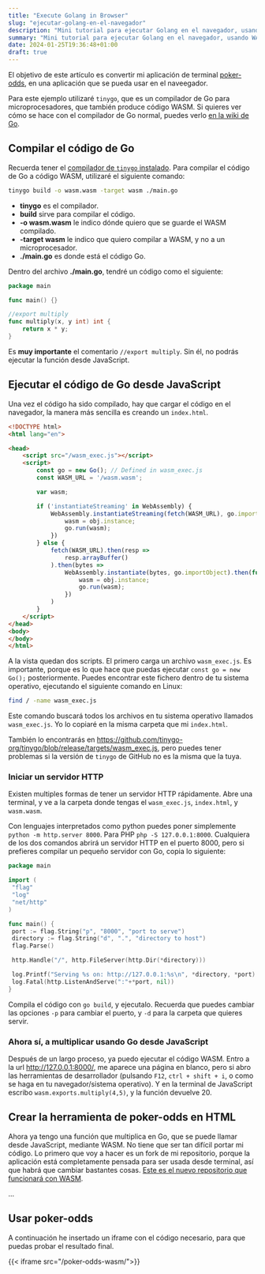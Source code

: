 ```yaml
---
title: "Execute Golang in Browser"
slug: "ejecutar-golang-en-el-navegador"
description: "Mini tutorial para ejecutar Golang en el navegador, usando WASM."
summary: "Mini tutorial para ejecutar Golang en el navegador, usando WASM."
date: 2024-01-25T19:36:48+01:00
draft: true
---
```


El objetivo de este artículo es convertir mi aplicación de terminal [poker-odds](https://github.com/arturo-source/poker-odds), en una aplicación que se pueda usar en el naveegador.

Para este ejemplo utilizaré `tinygo`, que es un compilador de Go para microprocesadores, que también produce código WASM. Si quieres ver cómo se hace con el compilador de Go normal, puedes verlo [en la wiki de Go](https://github.com/golang/go/wiki/WebAssembly).

## Compilar el código de Go

Recuerda tener el [compilador de `tinygo` instalado](https://tinygo.org/getting-started/install/). Para compilar el código de Go a código WASM, utilizaré el siguiente comando:

```sh
tinygo build -o wasm.wasm -target wasm ./main.go
```

- **tinygo** es el compilador.
- **build** sirve para compilar el código.
- **-o wasm.wasm** le indico dónde quiero que se guarde el WASM compilado.
- **-target wasm** le indico que quiero compilar a WASM, y no a un microprocesador.
- **./main.go** es donde está el código Go.

Dentro del archivo **./main.go**, tendré un código como el siguiente:

```go
package main

func main() {}

//export multiply
func multiply(x, y int) int {
    return x * y;
}
```

Es **muy importante** el comentario `//export multiply`. Sin él, no podrás ejecutar la función desde JavaScript.

## Ejecutar el código de Go desde JavaScript

Una vez el código ha sido compilado, hay que cargar el código en el navegador, la manera más sencilla es creando un `index.html`.

```html
<!DOCTYPE html>
<html lang="en">

<head>
    <script src="/wasm_exec.js"></script>
    <script>
        const go = new Go(); // Defined in wasm_exec.js
        const WASM_URL = '/wasm.wasm';

        var wasm;

        if ('instantiateStreaming' in WebAssembly) {
            WebAssembly.instantiateStreaming(fetch(WASM_URL), go.importObject).then(function (obj) {
                wasm = obj.instance;
                go.run(wasm);
            })
        } else {
            fetch(WASM_URL).then(resp =>
                resp.arrayBuffer()
            ).then(bytes =>
                WebAssembly.instantiate(bytes, go.importObject).then(function (obj) {
                    wasm = obj.instance;
                    go.run(wasm);
                })
            )
        }
    </script>
</head>
<body>
</body>
</html>
```

A la vista quedan dos scripts. El primero carga un archivo `wasm_exec.js`. Es importante, porque es lo que hace que puedas ejecutar `const go = new Go();` posteriormente. Puedes encontrar este fichero dentro de tu sistema operativo, ejecutando el siguiente comando en Linux:

```sh
find / -name wasm_exec.js
```

Este comando buscará todos los archivos en tu sistema operativo llamados `wasm_exec.js`. Yo lo copiaré en la misma carpeta que mi `index.html`.

También lo encontrarás en <https://github.com/tinygo-org/tinygo/blob/release/targets/wasm_exec.js>, pero puedes tener problemas si la versión de `tinygo` de GitHub no es la misma que la tuya.

### Iniciar un servidor HTTP

Existen multiples formas de tener un servidor HTTP rápidamente. Abre una terminal, y ve a la carpeta donde tengas el `wasm_exec.js`, `index.html`, y `wasm.wasm`.

Con lenguajes interpretados como python puedes poner simplemente `python -m http.server 8000`. Para PHP `php -S 127.0.0.1:8000`. Cualquiera de los dos comandos abrirá un servidor HTTP en el puerto 8000, pero si prefieres compilar un pequeño servidor con Go, copia lo siguiente:

```go
package main

import (
 "flag"
 "log"
 "net/http"
)

func main() {
 port := flag.String("p", "8000", "port to serve")
 directory := flag.String("d", ".", "directory to host")
 flag.Parse()

 http.Handle("/", http.FileServer(http.Dir(*directory)))

 log.Printf("Serving %s on: http://127.0.0.1:%s\n", *directory, *port)
 log.Fatal(http.ListenAndServe(":"+*port, nil))
}
```

Compila el código con `go build`, y ejecutalo. Recuerda que puedes cambiar las opciones `-p` para cambiar el puerto, y `-d` para la carpeta que quieres servir.

### Ahora sí, a multiplicar usando Go desde JavaScript

Después de un largo proceso, ya puedo ejecutar el código WASM. Entro a la url <http://127.0.0.1:8000/>, me aparece una página en blanco, pero si abro las herramientas de desarrollador (pulsando `F12`,  `ctrl + shift + i`, o como se haga en tu navegador/sistema operativo). Y en la terminal de JavaScript escribo `wasm.exports.multiply(4,5)`, y la función devuelve 20.

## Crear la herramienta de poker-odds en HTML

Ahora ya tengo una función que multiplica en Go, que se puede llamar desde JavaScript, mediante WASM. No tiene que ser tan difícil portar mi código. Lo primero que voy a hacer es un fork de mi repositorio, porque la aplicación está completamente pensada para ser usada desde terminal, así que habrá que cambiar bastantes cosas. [Este es el nuevo repositorio que funcionará con WASM]().

...

## Usar poker-odds

A continuación he insertado un iframe con el código necesario, para que puedas probar el resultado final.

{{< iframe src="/poker-odds-wasm/">}}
